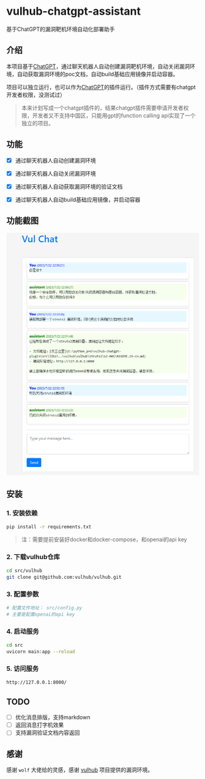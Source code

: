 # vulhub-chatgpt-assistant
基于ChatGPT的漏洞靶机环境自动化部署助手

## 介绍
本项目基于[ChatGPT](https://openai.com/)，通过聊天机器人自动创建漏洞靶机环境，自动关闭漏洞环境，自动获取漏洞环境的poc文档，自动build基础应用镜像并启动容器。

项目可以独立运行，也可以作为[ChatGPT](https://openai.com/)的插件运行。（插件方式需要有chatgpt开发者权限，没测试过）


> 本来计划写成一个chatgpt插件的，结果chatgpt插件需要申请开发者权限，开发者又不支持中国区，只能用gpt的function calling api实现了一个独立的项目。

## 功能
- [x] 通过聊天机器人自动创建漏洞环境
- [x] 通过聊天机器人自动关闭漏洞环境
- [x] 通过聊天机器人自动获取漏洞环境的验证文档
- [x] 通过聊天机器人自动build基础应用镜像，并启动容器


## 功能截图
![web_screenshot](./screenshot/web-app.jpg)

## 安装
### 1. 安装依赖
```bash
pip install -r requirements.txt
```
> 注：需要提前安装好docker和docker-compose，和openai的api key

### 2. 下载vulhub仓库
```bash
cd src/vulhub
git clone git@github.com:vulhub/vulhub.git
```

### 3. 配置参数
```bash
# 配置文件地址： src/config.py
# 主要是配置openai的api key
```

### 4. 启动服务
```bash
cd src
uvicorn main:app --reload
```

### 5. 访问服务
```bash
http://127.0.0.1:8000/
```

## TODO
- [ ] 优化消息排版，支持markdown
- [ ] 返回消息打字机效果
- [ ] 支持漏洞验证文档内容返回

## 感谢
感谢 `wolf` 大佬给的灵感，感谢 [vulhub](https://github.com/vulhub/vulhub) 项目提供的漏洞环境。
